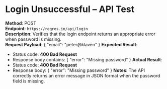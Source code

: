 # Login Unsuccessful – API Test

**Method**: POST  
**Endpoint**: `https://reqres.in/api/login`  
**Description**: Verifies that the login endpoint returns an appropriate error when password is missing.  
**Request Payload**:
{
  "email": "peter@klaven"
}
**Expected Result**:  
- Status code: **400 Bad Request**  
- Response body contains:
{
  "error": "Missing password"
}
**Actual Result**:  
- Status code: **400 Bad Request**  
- Response body:
{
  "error": "Missing password"
}
**Notes**: The API correctly returns an error message in JSON format when the password field is missing.

